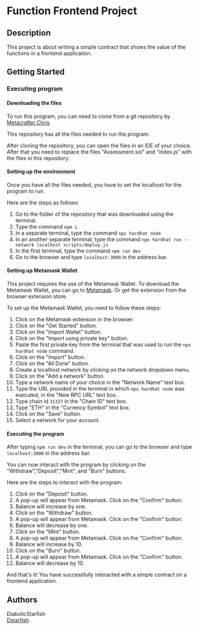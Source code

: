 # Function Frontend Project


## Description

This project is about writing a simple contract that shows the value of the functions in a frontend application.

## Getting Started

### Executing program

#### Downloading the files
To run this program, you can need to clone from a git repository by [Metacrafter Chris](https://github.com/MetacrafterChris/SCM-Starter.git).

This repository has all the files needed to run the program.

After cloning the repository, you can open the files in an IDE of your choice. After that you need to replace the files "Assessment.sol" and "index.js" with the files in this repository.

#### Setting up the environment
Once you have all the files needed, you have to set the localhost for the program to run.

Here are the steps as follows:
1. Go to the folder of the repository that was downloaded using the terminal.
2. Type the command `npm i`
3. In a separate terminal, type the command `npx hardhat node`
4. In an another separate terminal, type the command `npx hardhat run --network localhost scripts/deploy.js`
5. In the first terminal, type the command `npm run dev`
6. Go to the browser and type `localhost:3000` in the address bar.

#### Setting up Metamask Wallet
This project requires the use of the Metamask Wallet. To download the Metamask Wallet, you can go to [Metamask](https://metamask.io/download.html). Or get the extension from the browser extension store.

To set up the Metamask Wallet, you need to follow these steps:
1. Click on the Metamask extension in the browser.
2. Click on the "Get Started" button.
3. Click on the "Import Wallet" button.
4. Click on the "Import using private key" button.
5. Paste the first private key from the terminal that was used to run the `npx hardhat node` command.
6. Click on the "Import" button.
7. Click on the "All Done" button.
8. Create a localhost network by clicking on the network dropdown menu.
9. Click on the "Add a network" button.
10. Type a network name of your choice in the "Network Name" text box.
11. Type the URL provided in the terminal in which `npx hardhat node` was executed, in the "New RPC URL" text box.
12. Type chain id `31337` in the "Chain ID" text box.
13. Type "ETH" in the "Currency Symbol" text box.
14. Click on the "Save" button.
15. Select a network for your account.

#### Executing the program
After typing `npm run dev` in the terminal, you can go to the browser and type `localhost:3000` in the address bar.

You can now interact with the program by clicking on the "Withdraw","Deposit","Mint", and "Burn" buttons.

Here are the steps to interact with the program:
1. Click on the "Deposit" button.
2. A pop-up will appear from Metamask. Click on the "Confirm" button.
3. Balance will increase by one.
4. Click on the "Withdraw" button.
5. A pop-up will appear from Metamask. Click on the "Confirm" button.
6. Balance will decrease by one.
7. Click on the "Mint" button.
8. A pop-up will appear from Metamask. Click on the "Confirm" button.
9. Balance will increase by 10.
10. Click on the "Burn" button.
11. A pop-up will appear from Metamask. Click on the "Confirm" button.
12. Balance will decrease by 10.

And that's it! You have successfully interacted with a simple contract on a frontend application.

## Authors

DiabolicStarfish <br>
[Dstarfish](https://github.com/DiabolicStarfish)